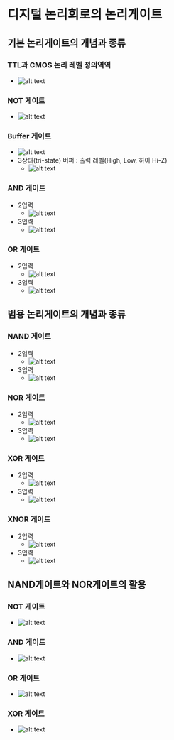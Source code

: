 # 디지털 논리회로의 논리게이트

## 기본 논리게이트의 개념과 종류

### TTL과 CMOS 논리 레벨 정의역역

- ![alt text](image-21.png)

### NOT 게이트

- ![alt text](image-22.png)

### Buffer 게이트

- ![alt text](image-23.png)
- 3상태(tri-state) 버퍼 : 출력 레벨(High, Low, 하이 Hi-Z)
  - ![alt text](image-24.png)

### AND 게이트

- 2입력
  - ![alt text](image-25.png)
- 3입력
  - ![alt text](image-26.png)

### OR 게이트

- 2입력
  - ![alt text](image-27.png)
- 3입력
  - ![alt text](image-28.png)

## 범용 논리게이트의 개념과 종류

### NAND 게이트

- 2입력
  - ![alt text](image-29.png)
- 3입력
  - ![alt text](image-30.png)

### NOR 게이트

- 2입력
  - ![alt text](image-31.png)
- 3입력
  - ![alt text](image-32.png)

### XOR 게이트

- 2입력
  - ![alt text](image-33.png)
- 3입력
  - ![alt text](image-34.png)

### XNOR 게이트

- 2입력
  - ![alt text](image-35.png)
- 3입력
  - ![alt text](image-36.png)

## NAND게이트와 NOR게이트의 활용

### NOT 게이트

- ![alt text](image-37.png)

### AND 게이트

- ![alt text](image-38.png)

### OR 게이트

- ![alt text](image-39.png)

### XOR 게이트

- ![alt text](image-40.png)
